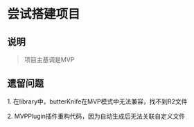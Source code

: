 # 尝试搭建项目
## 说明
>项目主基调是MVP

## 遗留问题
1\. 在library中，butterKnife在MVP模式中无法兼容，找不到R2文件

2\. MVPPlugin插件重构代码，因为自动生成后无法关联自定义文件